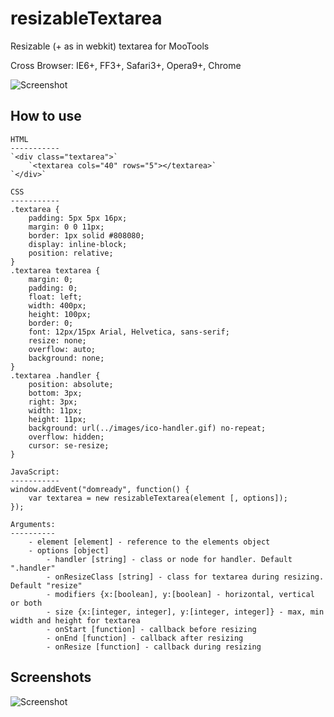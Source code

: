resizableTextarea
=================

Resizable (+ as in webkit) textarea for MooTools

Cross Browser: IE6+, FF3+, Safari3+, Opera9+, Chrome

![Screenshot](http://juverman.narod.ru/resizableTextarea/screen.png)

How to use
----------
	HTML
	-----------
	`<div class="textarea">`
		`<textarea cols="40" rows="5"></textarea>`
	`</div>`
	
	CSS
	-----------
	.textarea {
		padding: 5px 5px 16px;
		margin: 0 0 11px;
		border: 1px solid #808080;
		display: inline-block;
		position: relative;
	}
	.textarea textarea {
		margin: 0;
		padding: 0;
		float: left;
		width: 400px;
		height: 100px;
		border: 0;
		font: 12px/15px Arial, Helvetica, sans-serif;
		resize: none;
		overflow: auto;
		background: none;
	}
	.textarea .handler {
		position: absolute;
		bottom: 3px;
		right: 3px;
		width: 11px;
		height: 11px;
		background: url(../images/ico-handler.gif) no-repeat;
		overflow: hidden;
		cursor: se-resize;
	}
	
	JavaScript:
	-----------
	window.addEvent("domready", function() {
        var textarea = new resizableTextarea(element [, options]);
    });
	
	Arguments:
	----------
		- element [element] - reference to the elements object
		- options [object]
			- handler [string] - class or node for handler. Default ".handler"
			- onResizeClass [string] - class for textarea during resizing. Default "resize"
			- modifiers {x:[boolean], y:[boolean] - horizontal, vertical or both
			- size {x:[integer, integer], y:[integer, integer]} - max, min width and height for textarea
			- onStart [function] - callback before resizing
			- onEnd [function] - callback after resizing
			- onResize [function] - callback during resizing
			
Screenshots
-----------
![Screenshot](http://juverman.narod.ru/resizableTextarea/screen-1.jpg)